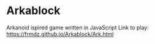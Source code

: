 # Arkablock
Arkanoid ispired game written in JavaScript
Link to play: https://frmdz.github.io/Arkablock/Ark.html
